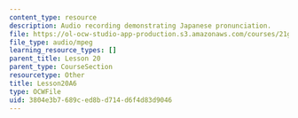 ```yaml
---
content_type: resource
description: Audio recording demonstrating Japanese pronunciation.
file: https://ol-ocw-studio-app-production.s3.amazonaws.com/courses/21g-504-japanese-iv-spring-2009/3804e3b7689ced8bd714d6f4d83d9046_Lesson20A6.mp3
file_type: audio/mpeg
learning_resource_types: []
parent_title: Lesson 20
parent_type: CourseSection
resourcetype: Other
title: Lesson20A6
type: OCWFile
uid: 3804e3b7-689c-ed8b-d714-d6f4d83d9046
---
```

